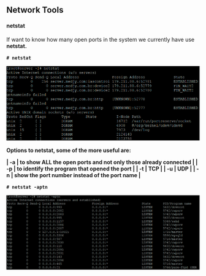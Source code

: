 ## Network Tools

#### netstat
<p>If want to know how many open ports in the system we currently have use <strong>netstat<strong>.</p>

```
# netstat
```

![netstat](https://github.com/ThiagoMartinsdeMelo/Linux/blob/master/img/network/netstat.png)

Options to netstat, some of the more useful are: 

| -a | to show ALL the open ports and not only those already connected |
| -p | to identify the program that opened the port                    |
| -t | TCP                                                             |
| -u | UDP                                                             |
| -n | show the port number instead of the port name                   |

```
# netstat -aptn
```

![netstat](https://github.com/ThiagoMartinsdeMelo/Linux/blob/master/img/network/netstat2.png)




